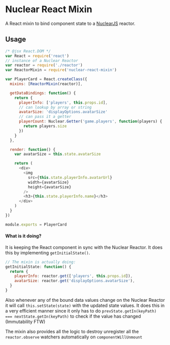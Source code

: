 # Nuclear React Mixin

A React mixin to bind component state to a [NuclearJS](http://github.com/optimizely/nuclear-js) reactor.

## Usage

```js
/* @jsx React.DOM */
var React = require('react')
// instance of a Nuclear Reactor
var reactor = require('./reactor')
var ReactorMixin = require('nuclear-react-mixin')

var PlayerCard = React.createClass({
  mixins: [ReactorMixin(reactor)],

  getDataBindings: function() {
    return {
      playerInfo: ['players', this.props.id],
      // can lookup by array or string
      avatarSize: 'displayOptions.avatarSize'
      // can pass it a getter
      playerCount: Nuclear.Getter('game.players', function(players) {
        return players.size
      })
    }
  },

  render: function() {
    var avatarSize = this.state.avatarSize

    return (
      <div>
        <img
          src={this.state.playerInfo.avatarUrl}
          width={avatarSize}
          height={avatarSize}
        />
        <h3>{this.state.playerInfo.name}</h3>
      </div>
    )
  }
})

module.exports = PlayerCard
```

#### What is it doing?

It is keeping the React component in sync with the Nuclear Reactor.  It does this by implementing
`getInitialState()`.

```js
// The mixin is actually doing:
getInitialState: function() {
  return {
    playerInfo: reactor.get(['players', this.props.id]),
    avatarSize: reactor.get('displayOptions.avatarSize'),
  }
}
```

Also whenever any of the bound data values change on the Nuclear Reactor it will call 
`this.setState(state)` with the updated state values.  It does this in a very efficient manner
since it only has to do `prevState.getIn(keyPath) === nextState.getIn(keyPath)` to check if the
value has changed (Immutability FTW)

The mixin also provides all the logic to destroy unregister all the `reactor.observe` watchers automatically on
`componentWillUnmount`
